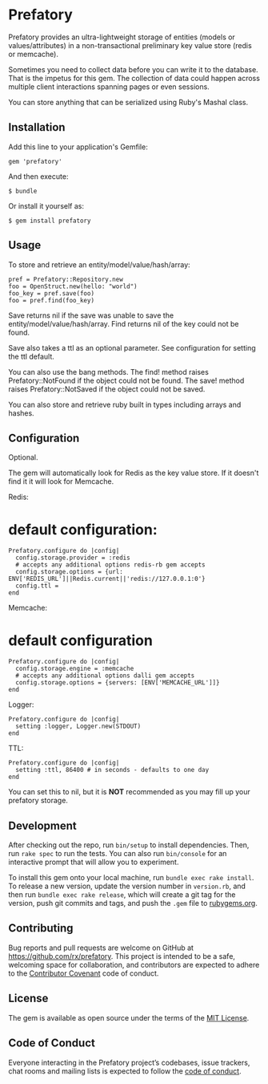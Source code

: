 # Prefatory

Prefatory provides an ultra-lightweight storage of entities (models or values/attributes) in a non-transactional 
preliminary key value store (redis or memcache).
                          
Sometimes you need to collect data before you can write it to the database.
That is the impetus for this gem. The collection of data could happen across multiple client interactions spanning 
pages or even sessions.

You can store anything that can be serialized using Ruby's Mashal class.
                          
## Installation

Add this line to your application's Gemfile:

    gem 'prefatory'

And then execute:

    $ bundle

Or install it yourself as:

    $ gem install prefatory

## Usage

To store and retrieve an entity/model/value/hash/array:
    
    pref = Prefatory::Repository.new
    foo = OpenStruct.new(hello: "world")
    foo_key = pref.save(foo)
    foo = pref.find(foo_key)
  
Save returns nil if the save was unable to save the entity/model/value/hash/array. Find returns nil of the key could not be found.
   
Save also takes a ttl as an optional parameter. See configuration for setting the ttl default.

You can also use the bang methods. The find! method raises Prefatory::NotFound if the object could not be found.
The save! method raises Prefatory::NotSaved if the object could not be saved.

You can also store and retrieve ruby built in types including arrays and hashes.

## Configuration

Optional.

The gem will automatically look for Redis as the key value store. 
If it doesn't find it it will look for Memcache.

Redis:

# default configuration:
    Prefatory.configure do |config|
      config.storage.provider = :redis
      # accepts any additional options redis-rb gem accepts          
      config.storage.options = {url: ENV['REDIS_URL']||Redis.current||'redis://127.0.0.1:0'}
      config.ttl =  
    end

Memcache:

# default configuration
    Prefatory.configure do |config|
      config.storage.engine = :memcache
      # accepts any additional options dalli gem accepts 
      config.storage.options = {servers: [ENV['MEMCACHE_URL']]}       
    end

Logger:

    Prefatory.configure do |config|
      setting :logger, Logger.new(STDOUT)
    end

TTL:

    Prefatory.configure do |config|
      setting :ttl, 86400 # in seconds - defaults to one day
    end

You can set this to nil, but it is **NOT** recommended as you may fill up your prefatory storage.

## Development

After checking out the repo, run `bin/setup` to install dependencies. Then, run `rake spec` to run the tests. You can also run `bin/console` for an interactive prompt that will allow you to experiment.

To install this gem onto your local machine, run `bundle exec rake install`. To release a new version, update the version number in `version.rb`, and then run `bundle exec rake release`, which will create a git tag for the version, push git commits and tags, and push the `.gem` file to [rubygems.org](https://rubygems.org).

## Contributing

Bug reports and pull requests are welcome on GitHub at https://github.com/rx/prefatory. This project is intended to be a safe, welcoming space for collaboration, and contributors are expected to adhere to the [Contributor Covenant](http://contributor-covenant.org) code of conduct.

## License

The gem is available as open source under the terms of the [MIT License](https://opensource.org/licenses/MIT).

## Code of Conduct

Everyone interacting in the Prefatory project’s codebases, issue trackers, chat rooms and mailing lists is expected to follow the [code of conduct](https://github.com/rx/prefatory/blob/master/CODE_OF_CONDUCT.md).

